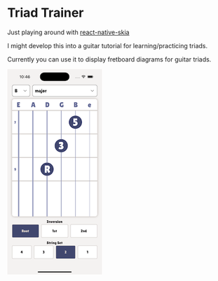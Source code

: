 # Triad Trainer

Just playing around with [react-native-skia](https://shopify.github.io/react-native-skia/)

I might develop this into a guitar tutorial for learning/practicing triads.

Currently you can use it to display fretboard diagrams for guitar triads.

![Triad Trainer Screenshot](./assets/images/screenshot.png)
